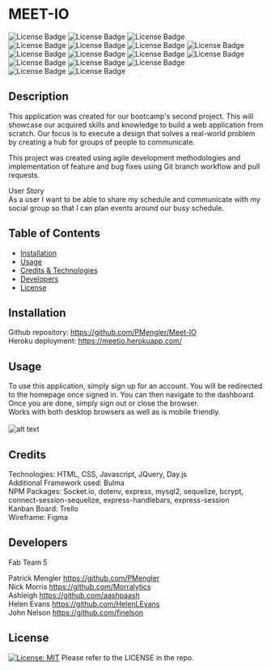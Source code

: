 # MEET-IO

  
  ![License Badge](https://img.shields.io/badge/HTML-239120?style=for-the-badge&logo=html5&logoColor=white)
  ![License Badge](https://img.shields.io/badge/CSS-239120?&style=for-the-badge&logo=css3&logoColor=white)
  ![License Badge](https://img.shields.io/badge/Bulma-30D5C8?style=for-the-badge)<br />
  ![License Badge](https://img.shields.io/badge/JavaScript-F7DF1E?style=for-the-badge&logo=javascript&logoColor=black)
  ![License Badge](https://img.shields.io/badge/Socket.IO-FFFFFF?style=for-the-badge)
  ![License Badge](https://img.shields.io/badge/Day.js-FF0000?style=for-the-badge)
  ![License Badge](https://img.shields.io/badge/sequelize-323330?style=for-the-badge&logo=sequelize&logoColor=blue)
  ![License Badge](https://img.shields.io/badge/-Handlebars.js-000000?style=for-the-badge&logo=handlebars.js&logoColor=white)
  ![License Badge](https://img.shields.io/badge/Express.js-404D59?style=for-the-badge)
  ![License Badge](https://img.shields.io/badge/jQuery-0769AD?style=for-the-badge&logo=jquery&logoColor=white)
  ![License Badge](https://img.shields.io/badge/Node.js-43853D?style=for-the-badge&logo=node.js&logoColor=white) 
  ![License Badge](https://img.shields.io/badge/MySQL-00000F?style=for-the-badge&logo=mysql&logoColor=white)
  ![License Badge](https://img.shields.io/badge/-.ENV-ECD53F?style=for-the-badge&logo=.env&logoColor=white)
  ![License Badge](https://img.shields.io/badge/BCrypt-FFFFFF?style=for-the-badge)<br />
  ![License Badge](https://img.shields.io/badge/Figma-F24E1E?style=for-the-badge&logo=figma&logoColor=white)
  ![License Badge](https://img.shields.io/badge/Trello-0052CC?style=for-the-badge&logo=trello&logoColor=white)
## Description

This application was created for our bootcamp's second project. This will showcase our acquired skills and knowledge to build a web application from scratch. Our focus is to execute a design that solves a real-world problem by creating a hub for groups of people to communicate.

This project was created using agile development methodologies and implementation of feature and bug fixes using Git branch workflow and pull requests.


User Story <br>
As a user I want to be able to share my schedule and communicate with my social group so that I can plan events around our busy schedule.

  ## Table of Contents
  - [Installation](#installation)
  - [Usage](#usage)
  - [Credits & Technologies](#credits)
  - [Developers](#developers)
  - [License](#license)

## Installation

Github repository: https://github.com/PMengler/Meet-IO <br />
Heroku deployment: https://meetio.herokuapp.com/

## Usage
To use this application, simply sign up for an account.  You will be redirected to the homepage once signed in.  You can then navigate to the dashboard.  Once you are done, simply sign out or close the browser.<br />
Works with both desktop browsers as well as is mobile friendly. <br /><br />
![alt text](https://user-images.githubusercontent.com/114950259/220997302-99c7f5ea-8cd6-4e41-aeb0-6c05364b12b4.png)



## Credits
Technologies: HTML, CSS, Javascript, JQuery, Day.js <br>
Additional Framework used: Bulma <br>
NPM Packages: Socket.io, dotenv, express, mysql2, sequelize, bcrypt, connect-session-sequelize, express-handlebars, express-session <br>
Kanban Board: Trello <br>
Wireframe: Figma <br>

## Developers

Fab Team 5

Patrick Mengler https://github.com/PMengler <br>
Nick Morris https://github.com/Morralytics <br>
Ashleigh https://github.com/aashpaash <br> 
Helen Evans https://github.com/HelenLEvans <br> 
John Nelson https://github.com/fjnelson 


## License
[![License: MIT](https://img.shields.io/badge/License-MIT-yellow.svg)](https://opensource.org/licenses/MIT) 
Please refer to the LICENSE in the repo.
